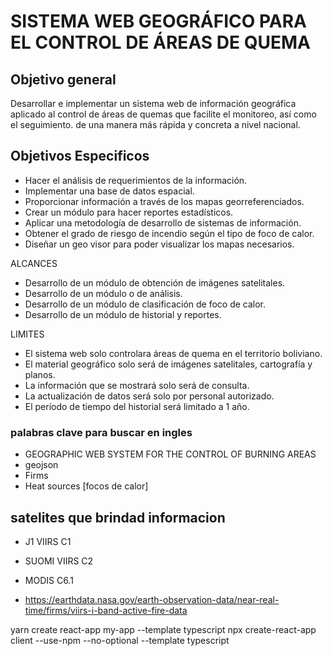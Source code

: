 # SISTEMA WEB GEOGRÁFICO PARA EL CONTROL DE ÁREAS DE QUEMA

## Objetivo general

Desarrollar e implementar un sistema web de información geográfica aplicado al control de áreas de quemas que facilite el monitoreo, así como el seguimiento. de una manera más rápida y concreta a nivel nacional.


## Objetivos Especificos

* Hacer el análisis de requerimientos de la información.
* Implementar una base de datos espacial.
* Proporcionar información a través de los mapas georreferenciados.
* Crear un módulo para hacer reportes estadísticos.
* Aplicar una metodología de desarrollo de sistemas de información.
* Obtener el grado de riesgo de incendio según el tipo de foco de calor.
* Diseñar un geo visor para poder visualizar los mapas necesarios.



ALCANCES
*  Desarrollo de un módulo de obtención de imágenes satelitales. 
*  Desarrollo de un módulo o de análisis.
*  Desarrollo de un módulo de clasificación de foco de calor.
*  Desarrollo de un módulo de historial y reportes.

LIMITES

*	El sistema web solo controlara áreas de quema en el territorio boliviano.
*	El material geográfico solo será de imágenes satelitales, cartografía y planos.
*	La información que se mostrará solo será de consulta.
*	La actualización de datos será solo por personal autorizado.
*	El período de tiempo del historial será limitado a 1 año.



### palabras clave para buscar en ingles
* GEOGRAPHIC WEB SYSTEM FOR THE CONTROL OF BURNING AREAS
* geojson
* Firms
* Heat sources [focos de calor]




## satelites que brindad informacion 
* J1 VIIRS C1
* SUOMI VIIRS C2
* MODIS C6.1

* https://earthdata.nasa.gov/earth-observation-data/near-real-time/firms/viirs-i-band-active-fire-data


yarn create react-app my-app --template typescript
npx create-react-app client --use-npm --no-optional --template typescript

